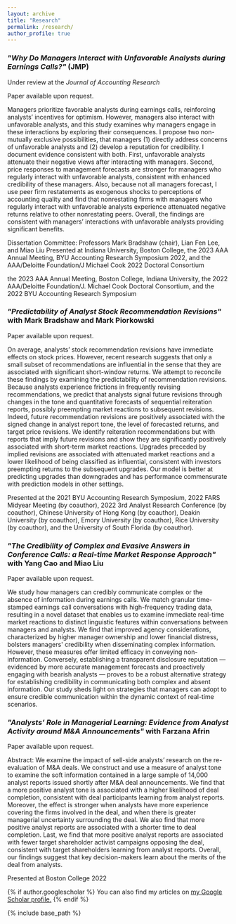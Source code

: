 ```yaml
---
layout: archive
title: "Research"
permalink: /research/
author_profile: true
---
```


### *"Why Do Managers Interact with Unfavorable Analysts during Earnings Calls?"* (JMP)

Under review at the *Journal of Accounting Research*

Paper available upon request.

Managers prioritize favorable analysts during earnings calls, reinforcing analysts’ incentives for optimism. However, managers also interact with unfavorable analysts, and this study examines why managers engage in these interactions by exploring their consequences. I propose two non-mutually exclusive possibilities, that managers (1) directly address concerns of unfavorable analysts and (2) develop a reputation for credibility. I document evidence consistent with both. First, unfavorable analysts attenuate their negative views after interacting with managers. Second, price responses to management forecasts are stronger for managers who regularly interact with unfavorable analysts, consistent with enhanced credibility of these managers. Also, because not all managers forecast, I use peer firm restatements as exogenous shocks to perceptions of accounting quality and find that nonrestating firms with managers who regularly interact with unfavorable analysts experience attenuated negative returns relative to other nonrestating peers. Overall, the findings are consistent with managers’ interactions with unfavorable analysts providing significant benefits.

Dissertation Committee: Professors Mark Bradshaw (chair), Lian Fen Lee, and Miao Liu
Presented at Indiana University, Boston College, the 2023 AAA Annual Meeting, BYU Accounting Research Symposium 2022, and the AAA/Deloitte Foundation/J Michael Cook 2022 Doctoral Consortium

the 2023 AAA Annual Meeting, Boston College, Indiana University, the 2022 AAA/Deloitte Foundation/J. Michael Cook Doctoral Consortium, and the 2022 BYU Accounting Research Symposium

<!-- *Available upon request* -->
<!--
<a href="https://drive.google.com/file/d/1PRcn4yPFmbgGK4WDT11AgoF1TSsQNvfK/view?usp=sharing" target="_blank">View in Browser</a>
-->
<!-- [Download]() -->

### *"Predictability of Analyst Stock Recommendation Revisions"* with Mark Bradshaw and Mark Piorkowski

Paper available upon request.

On average, analysts’ stock recommendation revisions have immediate effects on stock prices. However, recent research suggests that only a small subset of recommendations are influential in the sense that they are associated with significant short-window returns. We attempt to reconcile these findings by examining the predictability of recommendation revisions. Because analysts experience frictions in frequently revising recommendations, we predict that analysts signal future revisions through changes in the tone and quantitative forecasts of sequential reiteration reports, possibly preempting market reactions to subsequent revisions. Indeed, future recommendation revisions are positively associated with the signed change in analyst report tone, the level of forecasted returns, and target price revisions. We identify reiteration recommendations but with reports that imply future revisions and show they are significantly positively associated with short-term market reactions. Upgrades preceded by implied revisions are associated with attenuated market reactions and a lower likelihood of being classified as influential, consistent with investors preempting returns to the subsequent upgrades. Our model is better at predicting upgrades than downgrades and has performance commensurate with prediction models in other settings.

Presented at the 2021 BYU Accounting Research Symposium, 2022 FARS Midyear Meeting (by coauthor), 2022 3rd Analyst Research Conference (by coauthor), Chinese University of Hong Kong (by coauthor), Deakin University (by coauthor), Emory University (by coauthor), Rice University (by coauthor), and the University of South Florida (by coauthor).

### *"The Credibility of Complex and Evasive Answers in Conference Calls: a Real-time Market Response Approach"* with Yang Cao and Miao Liu

Paper available upon request.

We study how managers can credibly communicate complex or the absence of information during earnings calls. We match granular time-stamped earnings call conversations with high-frequency trading data, resulting in a novel dataset that enables us to examine immediate real-time market reactions to distinct linguistic features within conversations between managers and analysts. We find that improved agency considerations, characterized by higher manager ownership and lower financial distress, bolsters managers' credibility when disseminating complex information. However, these measures offer limited efficacy in conveying non-information. Conversely, establishing a transparent disclosure reputation — evidenced by more accurate management forecasts and proactively engaging with bearish analysts — proves to be a robust alternative strategy for establishing credibility in communicating both complex and absent information. Our study sheds light on strategies that managers can adopt to ensure credible communication within the dynamic context of real-time scenarios.

### *"Analysts’ Role in Managerial Learning: Evidence from Analyst Activity around M&A Announcements"* with Farzana Afrin

Paper available upon request.

Abstract: We examine the impact of sell-side analysts’ research on the re-evaluation of M&A deals. We construct and use a measure of analyst tone to examine the soft information contained in a large sample of 14,000 analyst reports issued shortly after M&A deal announcements. We find that a more positive analyst tone is associated with a higher likelihood of deal completion, consistent with deal participants learning from analyst reports. Moreover, the effect is stronger when analysts have more experience covering the firms involved in the deal, and when there is greater managerial uncertainty surrounding the deal. We also find that more positive analyst reports are associated with a shorter time to deal completion. Last, we find that more positive analyst reports are associated with fewer target shareholder activist campaigns opposing the deal, consistent with target shareholders learning from analyst reports. Overall, our findings suggest that key decision-makers learn about the merits of the deal from analysts.

Presented at Boston College 2022

<!-- [View in Browser](https://drive.google.com/file/d/1FP1Nj2xefm-u8ycFux1_6bbDXm2ay3Du/view?usp=sharing) -->

<!-- [Download]() -->

<!-- ### Future Work

Some topics that I hope to explore in the future include the role of corporate disclosures in managing climate and sustainability efforts as well as the use of accounting information by less traditional stakeholders such as consumers and employees. I am very interested in the risks posed by climate change as well as the movement towards sustainability and inclusion. Given the increasing supply and access of accounting information as well as the rapidly evolving regulatory and disclosure landscape with respect to climate goals, I feel that research on these topics is compelling and has the potential to answer questions of economic significance. -->

{% if author.googlescholar %}
  You can also find my articles on <u><a href="{{author.googlescholar}}">my Google Scholar profile</a>.</u>
{% endif %}

{% include base_path %}

<!-- {% for post in site.publications reversed %}
  {% include archive-single.html %}
{% endfor %} -->
